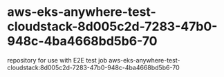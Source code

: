 # aws-eks-anywhere-test-cloudstack-8d005c2d-7283-47b0-948c-4ba4668bd5b6-70
repository for use with E2E test job aws-eks-anywhere-test-cloudstack:8d005c2d-7283-47b0-948c-4ba4668bd5b6-70
